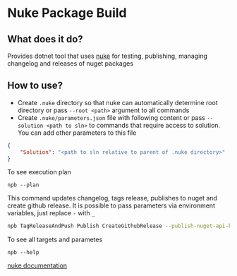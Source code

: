 # Nuke Package Build

## What does it do?

Provides dotnet tool that uses [nuke](https://nuke.build/) for testing, publishing, managing changelog and releases of nuget packages

## How to use?

- Create `.nuke` directory so that nuke can automatically determine root directory or pass `--root <path>` argument to all commands
- Create `.nuke/parameters.json` file with following content or pass `--solution <path to sln>` to commands that require access to solution. You can add other parameters to this file
```json
{
	"Solution": "<path to sln relative to parent of .nuke directory>"
}
```

To see execution plan
```
npb --plan
```

This command updates changelog, tags release, publishes to nuget and create github release. It is possible to pass parameters via environment variables, just replace `-` with `_`
```bash
npb TagReleaseAndPush Publish CreateGithubRelease --publish-nuget-api-key *** --github-token ***
```

To see all targets and parametes
```
npb --help
```

[nuke documentation](https://nuke.build/docs/getting-started/philosophy.html)
